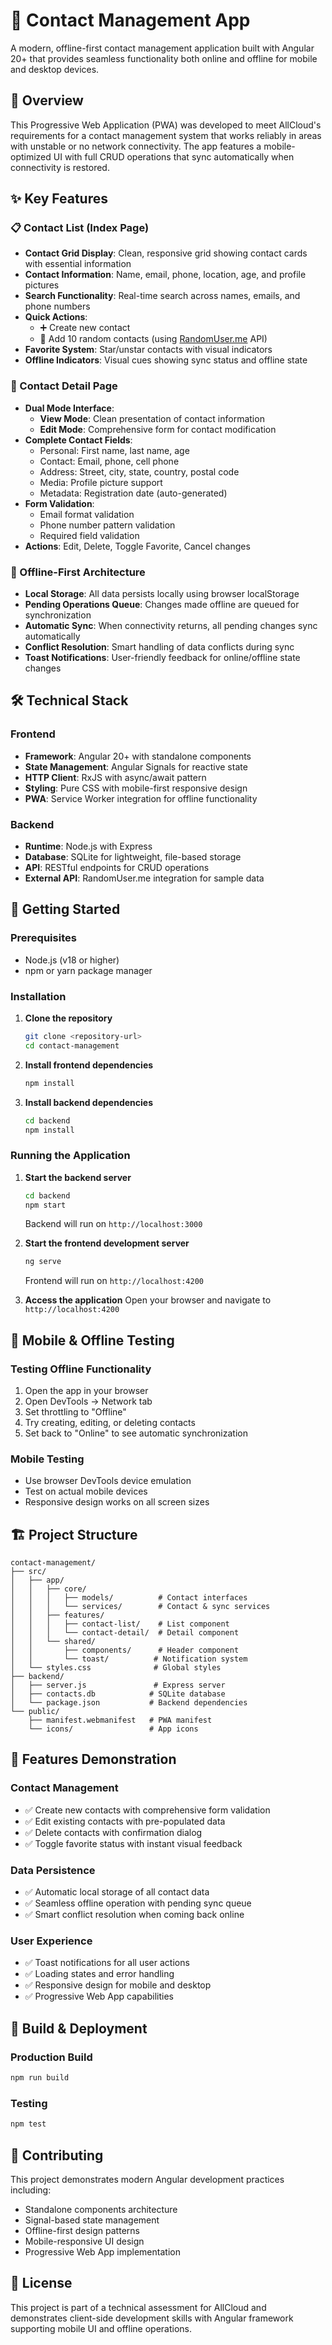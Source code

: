 # 📱 Contact Management App

A modern, offline-first contact management application built with Angular 20+ that provides seamless functionality both online and offline for mobile and desktop devices.

## 🌟 Overview

This Progressive Web Application (PWA) was developed to meet AllCloud's requirements for a contact management system that works reliably in areas with unstable or no network connectivity. The app features a mobile-optimized UI with full CRUD operations that sync automatically when connectivity is restored.

## ✨ Key Features

### 📋 Contact List (Index Page)
- **Contact Grid Display**: Clean, responsive grid showing contact cards with essential information
- **Contact Information**: Name, email, phone, location, age, and profile pictures
- **Search Functionality**: Real-time search across names, emails, and phone numbers
- **Quick Actions**: 
  - ➕ Create new contact
  - 🎲 Add 10 random contacts (using [RandomUser.me](https://randomuser.me/) API)
- **Favorite System**: Star/unstar contacts with visual indicators
- **Offline Indicators**: Visual cues showing sync status and offline state

### 📝 Contact Detail Page
- **Dual Mode Interface**: 
  - **View Mode**: Clean presentation of contact information
  - **Edit Mode**: Comprehensive form for contact modification
- **Complete Contact Fields**:
  - Personal: First name, last name, age
  - Contact: Email, phone, cell phone
  - Address: Street, city, state, country, postal code
  - Media: Profile picture support
  - Metadata: Registration date (auto-generated)
- **Form Validation**:
  - Email format validation
  - Phone number pattern validation
  - Required field validation
- **Actions**: Edit, Delete, Toggle Favorite, Cancel changes

### 🔄 Offline-First Architecture
- **Local Storage**: All data persists locally using browser localStorage
- **Pending Operations Queue**: Changes made offline are queued for synchronization
- **Automatic Sync**: When connectivity returns, all pending changes sync automatically
- **Conflict Resolution**: Smart handling of data conflicts during sync
- **Toast Notifications**: User-friendly feedback for online/offline state changes

## 🛠️ Technical Stack

### Frontend
- **Framework**: Angular 20+ with standalone components
- **State Management**: Angular Signals for reactive state
- **HTTP Client**: RxJS with async/await pattern
- **Styling**: Pure CSS with mobile-first responsive design
- **PWA**: Service Worker integration for offline functionality

### Backend
- **Runtime**: Node.js with Express
- **Database**: SQLite for lightweight, file-based storage
- **API**: RESTful endpoints for CRUD operations
- **External API**: RandomUser.me integration for sample data

## 🚀 Getting Started

### Prerequisites
- Node.js (v18 or higher)
- npm or yarn package manager

### Installation

1. **Clone the repository**
   ```bash
   git clone <repository-url>
   cd contact-management
   ```

2. **Install frontend dependencies**
   ```bash
   npm install
   ```

3. **Install backend dependencies**
   ```bash
   cd backend
   npm install
   ```

### Running the Application

1. **Start the backend server**
   ```bash
   cd backend
   npm start
   ```
   Backend will run on `http://localhost:3000`

2. **Start the frontend development server**
   ```bash
   ng serve
   ```
   Frontend will run on `http://localhost:4200`

3. **Access the application**
   Open your browser and navigate to `http://localhost:4200`

## 📱 Mobile & Offline Testing

### Testing Offline Functionality
1. Open the app in your browser
2. Open DevTools → Network tab
3. Set throttling to "Offline"
4. Try creating, editing, or deleting contacts
5. Set back to "Online" to see automatic synchronization

### Mobile Testing
- Use browser DevTools device emulation
- Test on actual mobile devices
- Responsive design works on all screen sizes

## 🏗️ Project Structure

```
contact-management/
├── src/
│   ├── app/
│   │   ├── core/
│   │   │   ├── models/          # Contact interfaces
│   │   │   └── services/        # Contact & sync services
│   │   ├── features/
│   │   │   ├── contact-list/    # List component
│   │   │   └── contact-detail/  # Detail component
│   │   └── shared/
│   │       ├── components/      # Header component
│   │       └── toast/          # Notification system
│   └── styles.css              # Global styles
├── backend/
│   ├── server.js               # Express server
│   ├── contacts.db            # SQLite database
│   └── package.json           # Backend dependencies
└── public/
    ├── manifest.webmanifest   # PWA manifest
    └── icons/                 # App icons
```

## 🎯 Features Demonstration

### Contact Management
- ✅ Create new contacts with comprehensive form validation
- ✅ Edit existing contacts with pre-populated data
- ✅ Delete contacts with confirmation dialog
- ✅ Toggle favorite status with instant visual feedback

### Data Persistence
- ✅ Automatic local storage of all contact data
- ✅ Seamless offline operation with pending sync queue
- ✅ Smart conflict resolution when coming back online

### User Experience
- ✅ Toast notifications for all user actions
- ✅ Loading states and error handling
- ✅ Responsive design for mobile and desktop
- ✅ Progressive Web App capabilities

## 🔧 Build & Deployment

### Production Build
```bash
npm run build
```

### Testing
```bash
npm test
```

## 🤝 Contributing

This project demonstrates modern Angular development practices including:
- Standalone components architecture
- Signal-based state management  
- Offline-first design patterns
- Mobile-responsive UI design
- Progressive Web App implementation

## 📄 License

This project is part of a technical assessment for AllCloud and demonstrates client-side development skills with Angular framework supporting mobile UI and offline operations.
